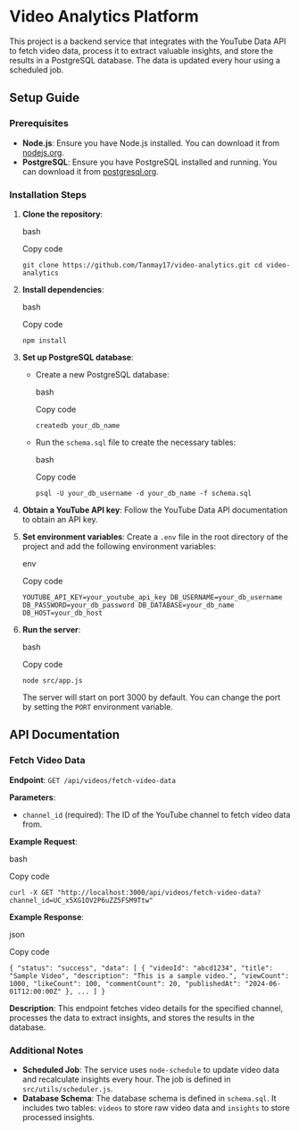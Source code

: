 Video Analytics Platform
========================

This project is a backend service that integrates with the YouTube Data API to fetch video data, process it to extract valuable insights, and store the results in a PostgreSQL database. The data is updated every hour using a scheduled job.

Setup Guide
-----------

### Prerequisites

-   **Node.js**: Ensure you have Node.js installed. You can download it from [nodejs.org](https://nodejs.org/).
-   **PostgreSQL**: Ensure you have PostgreSQL installed and running. You can download it from [postgresql.org](https://www.postgresql.org/).

### Installation Steps

1.  **Clone the repository**:

    bash

    Copy code

    `git clone https://github.com/Tanmay17/video-analytics.git
    cd video-analytics`

2.  **Install dependencies**:

    bash

    Copy code

    `npm install`

3.  **Set up PostgreSQL database**:

    -   Create a new PostgreSQL database:

        bash

        Copy code

        `createdb your_db_name`

    -   Run the `schema.sql` file to create the necessary tables:

        bash

        Copy code

        `psql -U your_db_username -d your_db_name -f schema.sql`

4.  **Obtain a YouTube API key**: Follow the YouTube Data API documentation to obtain an API key.

5.  **Set environment variables**: Create a `.env` file in the root directory of the project and add the following environment variables:

    env

    Copy code

    `YOUTUBE_API_KEY=your_youtube_api_key
    DB_USERNAME=your_db_username
    DB_PASSWORD=your_db_password
    DB_DATABASE=your_db_name
    DB_HOST=your_db_host`

6.  **Run the server**:

    bash

    Copy code

    `node src/app.js`

    The server will start on port 3000 by default. You can change the port by setting the `PORT` environment variable.

API Documentation
-----------------

### Fetch Video Data

**Endpoint**: `GET /api/videos/fetch-video-data`

**Parameters**:

-   `channel_id` (required): The ID of the YouTube channel to fetch video data from.

**Example Request**:

bash

Copy code

`curl -X GET "http://localhost:3000/api/videos/fetch-video-data?channel_id=UC_x5XG1OV2P6uZZ5FSM9Ttw"`

**Example Response**:

json

Copy code

`{
  "status": "success",
  "data": [
    {
      "videoId": "abcd1234",
      "title": "Sample Video",
      "description": "This is a sample video.",
      "viewCount": 1000,
      "likeCount": 100,
      "commentCount": 20,
      "publishedAt": "2024-06-01T12:00:00Z"
    },
    ...
  ]
}`

**Description**: This endpoint fetches video details for the specified channel, processes the data to extract insights, and stores the results in the database.

### Additional Notes

-   **Scheduled Job**: The service uses `node-schedule` to update video data and recalculate insights every hour. The job is defined in `src/utils/scheduler.js`.
-   **Database Schema**: The database schema is defined in `schema.sql`. It includes two tables: `videos` to store raw video data and `insights` to store processed insights.